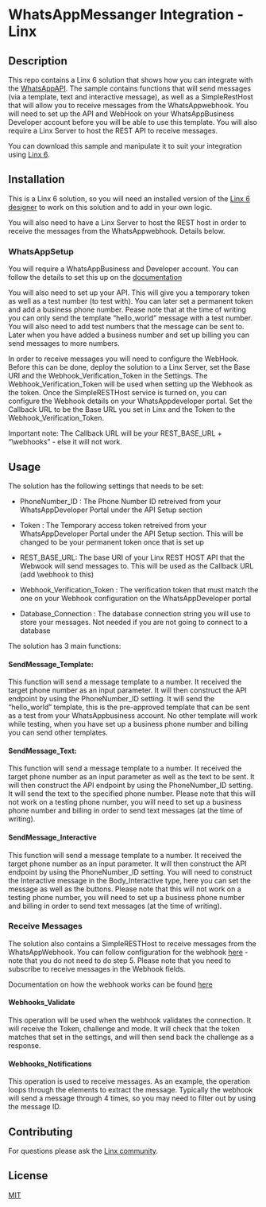 # WhatsAppMessanger Integration - Linx 

  

## Description 

This repo contains a Linx 6 solution that shows how you can integrate with the [WhatsAppAPI](https://business.whatsapp.com/developers/developer-hub). The sample contains functions that will send messages (via a template, text and interactive message), as well as a SimpleRestHost that will allow you to receive messages from the WhatsAppwebhook. You will need to set up the API and WebHook on your WhatsAppBusiness Developer account before you will be able to use this template. You will also require a Linx Server to host the REST API to receive messages.  

You can download this sample and manipulate it to suit your integration using [Linx 6](https://linx.software/). 

  

## Installation 

This is a Linx 6 solution, so you will need an installed version of the [Linx 6 designer](https://linx.software/) to work on this solution and to add in your own logic.  

You will also need to have a Linx Server to host the REST host in order to receive the messages from the WhatsAppwebhook. Details below. 

 

### WhatsAppSetup 

You will require a WhatsAppBusiness and Developer account. You can follow the details to set this up on the [documentation](https://business.whatsapp.com/developers/developer-hub) 

You will also need to set up your API. This will give you a temporary token as well as a test number (to test with). You can later set a permanent token and add a business phone number. Pease note that at the time of writing you can only send the template “hello_world” message with a test number. You will also need to add test numbers that the message can be sent to. Later when you have added a business number and set up billing you can send messages to more numbers.  

In order to receive messages you will need to configure the WebHook. Before this can be done, deploy the solution to a Linx Server, set the Base URI and the Webhook_Verification_Token in the Settings. The Webhook_Verification_Token will be used when setting up the Webhook as the token. Once the SimpleRESTHost service is turned on, you can configure the Webhook details on your WhatsAppdeveloper portal. Set the Callback URL to be the Base URL you set in Linx and the Token to the Webhook_Verification_Token. 

Important note: The Callback URL will be your REST_BASE_URL + “\webhooks” - else it will not work.  

 

## Usage 

 The solution has the following settings that needs to be set: 

- PhoneNumber_ID : The Phone Number ID retreived from your WhatsAppDeveloper Portal under the API Setup section 

- Token : The Temporary access token retreived from your WhatsAppDeveloper Portal under the API Setup section. This will be changed to be your permanent token once that is set up 

- REST_BASE_URL: The base URI of your Linx REST HOST API that the Webwook will send messages to. This will be used as the Callback URL (add \webhook to this) 

- Webhook_Verification_Token : The verification token that must match the one on your Webhook configuration on the WhatsAppDeveloper portal 

- Database_Connection : The database connection string you will use to store your messages. Not needed if you are not going to connect to a database 

  

The solution has 3 main functions: 

  

#### SendMessage_Template: 

This function will send a message template to a number. It received the target phone number as an input parameter. It will then construct the API endpoint by using the PhoneNumber_ID setting. It will send the “hello_world” template, this is the pre-approved template that can be sent as a test from your WhatsAppbusiness account. No other template will work while testing, when you have set up a business phone number and billing you can send other templates.  

  

#### SendMessage_Text: 

This function will send a message template to a number. It received the target phone number as an input parameter as well as the text to be sent. It will then construct the API endpoint by using the PhoneNumber_ID setting. It will send the text to the specified phone number. Please note that this will not work on a testing phone number, you will need to set up a business phone number and billing in order to send text messages (at the time of writing). 

 

#### SendMessage_Interactive 

This function will send a message template to a number. It received the target phone number as an input parameter. It will then construct the API endpoint by using the PhoneNumber_ID setting. You will need to construct the Interactive message in the Body_Interactive type, here you can set the message as well as the buttons. Please note that this will not work on a testing phone number, you will need to set up a business phone number and billing in order to send text messages (at the time of writing). 

 

 ### Receive Messages 

The solution also contains a SimpleRESTHost to receive messages from the WhatsAppWebhook. You can follow configuration for the webhook [here](https://developers.facebook.com/docs/whatsapp/cloud-api/get-started#configure-webhooks) - note that you do not need to do step 5. Please note that you need to subscribe to receive messages in the Webhook fields. 

Documentation on how the webhook works can be found [here](https://developers.facebook.com/docs/graph-api/webhooks/getting-started#verification-requests)

#### Webhooks_Validate 

This operation will be used when the webhook validates the connection. It will receive the Token, challenge and mode. It will check that the token matches that set in the settings, and will then send back the challenge as a response.  

#### Webhooks_Notifications 

This operation is used to receive messages. As an example, the operation loops through the elements to extract the message. Typically the webhook will send a message through 4 times, so you may need to filter out by using the message ID.  

## Contributing 

For questions please ask the [Linx community](https://linx/software/community). 

  

## License 

[MIT](https://github.com/linx-software/template-repo/blob/main/LICENSE.txt) 

 
